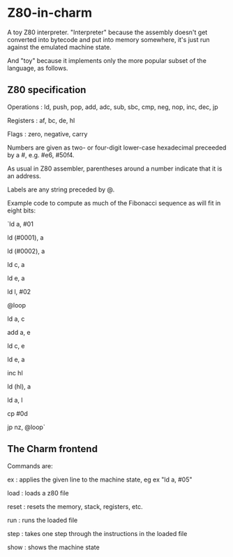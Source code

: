 # Z80-in-charm

A toy Z80 interpreter. "Interpreter" because the assembly doesn't get converted into bytecode and put into memory somewhere, it's just run against the emulated machine state.

And "toy" because it implements only the more popular subset of the language, as follows.

## Z80 specification

Operations : ld, push, pop, add, adc, sub, sbc, cmp, neg, nop, inc, dec, jp

Registers : af, bc, de, hl

Flags : zero, negative, carry

Numbers are given as two- or four-digit lower-case hexadecimal preceeded by a #, e.g. #e6, #50f4.

As usual in Z80 assembler, parentheses around a number indicate that it is an address.

Labels are any string preceded by @.

Example code to compute as much of the Fibonacci sequence as will fit in eight bits:

`ld a, #01

ld (#0001), a

ld (#0002), a

ld c, a

ld e, a

ld l, #02

@loop

ld a, c

add a, e

ld c, e

ld e, a

inc hl

ld (hl), a

ld a, l

cp #0d

jp nz, @loop`

## The Charm frontend

Commands are:

ex <string> : applies the given line to the machine state, eg ex "ld a, #05"

load <filename> : loads a z80 file

reset : resets the memory, stack, registers, etc.
  
run : runs the loaded file

step : takes one step through the instructions in the loaded file

show : shows the machine state
